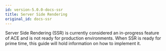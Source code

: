 ```yaml
---
id: version-5.0.0-docs-ssr
title: Server Side Rendering
original_id: docs-ssr
---
```


Server Side Rendering (SSR) is currently considered an in-progress feature of ACE and is not ready for production environments. When SSR is ready for prime time, this guide will hold information on how to implement it.
